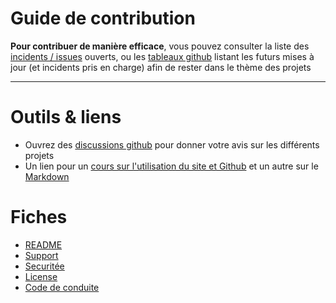# Guide de contribution
**Pour contribuer de manière efficace**, vous pouvez consulter la liste des [incidents / issues](https://doc.ghub.fr/github/issues) ouverts, ou les [tableaux github](https://github.com/orgs/GHub-fr/projects) listant les futurs mises à jour (et incidents pris en charge) afin de rester dans le thème des projets

---

# Outils & liens
- Ouvrez des [discussions github](https://github.com/orgs/GHub-fr/discussions) pour donner votre avis sur les différents projets
- Un lien pour un [cours sur l'utilisation du site et Github](https://doc.ghub.fr/cours/readme) et un autre sur le [Markdown](http://doc.ghub.fr/cours/markdown)

# Fiches
- [README](https://doc.ghub.fr/github/readme.html)
- [Support](https://doc.ghub.fr/github/support.html)
- [Securitée](https://doc.ghub.fr/github/security.html)
- [License](https://doc.ghub.fr/github/license.html)
- [Code de conduite](https://doc.ghub.fr/github/code_of_conduct.html)
